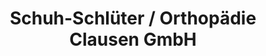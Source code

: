 ---
title: "Schuh-Schlüter / Orthopädie Clausen GmbH"
url: /schleswig/schuh-schlueter-orthopaedie-clausen-gmbh/
shop: Schuhe
---